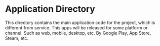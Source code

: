 # Application Directory
This directory contains the main application code for the project, which is different from service. This apps will be released for some platform or channel. Such as web, mobile, desktop, etc. By Google Play, App Store, Steam, etc.